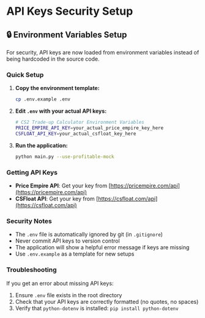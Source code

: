 # API Keys Security Setup

## 🔒 Environment Variables Setup

For security, API keys are now loaded from environment variables instead of being hardcoded in the source code.

### Quick Setup

1. **Copy the environment template:**
   ```bash
   cp .env.example .env
   ```

2. **Edit `.env` with your actual API keys:**
   ```bash
   # CS2 Trade-up Calculator Environment Variables
   PRICE_EMPIRE_API_KEY=your_actual_price_empire_key_here
   CSFLOAT_API_KEY=your_actual_csfloat_key_here
   ```

3. **Run the application:**
   ```bash
   python main.py --use-profitable-mock
   ```

### Getting API Keys

- **Price Empire API**: Get your key from [https://pricempire.com/api](https://pricempire.com/api)
- **CSFloat API**: Get your key from [https://csfloat.com/api](https://csfloat.com/api)

### Security Notes

- The `.env` file is automatically ignored by git (in `.gitignore`)
- Never commit API keys to version control
- The application will show a helpful error message if keys are missing
- Use `.env.example` as a template for new setups

### Troubleshooting

If you get an error about missing API keys:

1. Ensure `.env` file exists in the root directory
2. Check that your API keys are correctly formatted (no quotes, no spaces)
3. Verify that `python-dotenv` is installed: `pip install python-dotenv`

